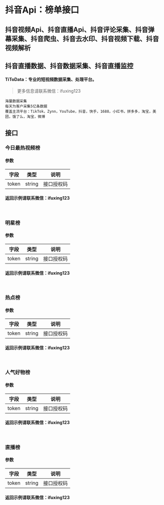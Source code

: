 # 抖音Api：榜单接口

## 抖音视频Api、抖音直播Api、抖音评论采集、抖音弹幕采集、抖音爬虫、抖音去水印、抖音视频下载、抖音视频解析
## 抖音直播数据、抖音数据采集、抖音直播监控

#### TiToData：专业的短视频数据采集、处理平台。
> 更多信息请联系微信：ifuxing123
```
海量数据采集
每天为客户采集5亿条数据
覆盖主流平台：TikTok，Zynn，YouTube，抖音，快手，1688，小红书，拼多多，淘宝，美团，饿了么，淘宝，微博

```


<a name="glOjx"></a>
## 接口
<a name="QhSRy"></a>

### 今日最热视频榜
<a name="hYiIb"></a>

#### 参数
| 字段 | 类型 | 说明 |
| --- | --- | --- |
| token | string | 接口授权码 |


<a name="zOzBk"></a>
#### 返回示例请联系微信：ifuxing123
<br />

<a name="ZbxPg"></a>

### 明星榜
<a name="o5ynL"></a>

#### 参数

| 字段 | 类型 | 说明 |
| --- | --- | --- |
| token | string | 接口授权码 |

<a name="9sW9M"></a>
#### 返回示例请联系微信：ifuxing123
<br />

<a name="Jwyk3"></a>

### 热点榜
<a name="TRnGi"></a>

#### 参数
| 字段 | 类型 | 说明 |
| --- | --- | --- |
| token | string | 接口授权码 |


<a name="uzF8D"></a>
#### 返回示例请联系微信：ifuxing123
<br />
<a name="KM6K1"></a>

### 人气好物榜
<a name="10MuR"></a>

#### 参数
| 字段 | 类型 | 说明 |
| --- | --- | --- |
| token | string | 接口授权码 |


<a name="uOGHp"></a>
#### 返回示例请联系微信：ifuxing123
<br />
<a name="tIzqZ"></a>

### 直播榜
<a name="Xl49I"></a>

#### 参数
| 字段 | 类型 | 说明 |
| --- | --- | --- |
| token | string | 接口授权码 |


<a name="yg29p"></a>
#### 返回示例请联系微信：ifuxing123
<br />
<a name="0N783"></a>
